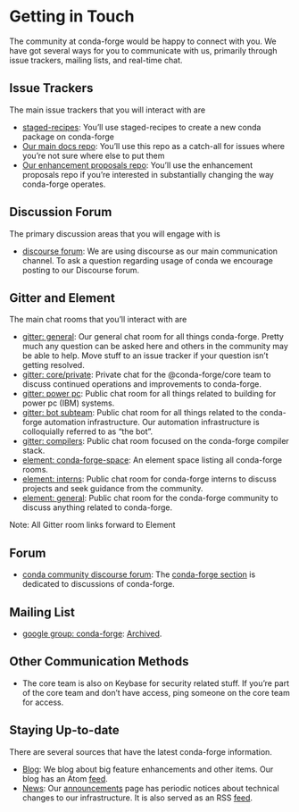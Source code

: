
# Getting in Touch

The community at conda-forge would be happy to connect with you. We have got several ways for you to communicate with us, primarily through issue trackers, mailing lists, and real-time chat.

## Issue Trackers

The main issue trackers that you will interact with are

* [staged-recipes](https://github.com/conda-forge/staged-recipes/issues): You’ll use staged-recipes to create a new conda package on conda-forge
* [Our main docs repo](https://github.com/conda-forge/conda-forge.github.io/issues): You’ll use this repo as a catch-all for issues where you’re not sure where else to put them
* [Our enhancement proposals repo](https://github.com/conda-forge/cfep/issues): You’ll use the enhancement proposals repo if you’re interested in substantially changing the way conda-forge operates.

## Discussion Forum

The primary discussion areas that you will engage with is

* [discourse forum](https://conda.discourse.group/c/pkg-building/conda-forge/25): We are using discourse as our main communication channel. To ask a question regarding usage of conda we encourage posting to our Discourse forum.

## Gitter and Element

The main chat rooms that you’ll interact with are

* [gitter: general](https://gitter.im/conda-forge/conda-forge.github.io): Our general chat room for all things conda-forge. Pretty much any question can be asked here and others in the community may be able to help.
  Move stuff to an issue tracker if your question isn’t getting resolved.
* [gitter: core/private](https://gitter.im/conda-forge/core): Private chat for the @conda-forge/core team to discuss continued operations and improvements to conda-forge.
* [gitter: power pc](https://gitter.im/conda-forge-ppc64le/Lobby): Public chat room for all things related to building for power pc (IBM) systems.
* [gitter: bot subteam](https://gitter.im/conda-forge/regro-cf-autotick-bot): Public chat room for all things related to the conda-forge automation infrastructure.
  Our automation infrastructure is colloquially referred to as “the bot”.
* [gitter: compilers](https://gitter.im/conda-forge/conda-forge-compilers): Public chat room focused on the conda-forge compiler stack.
* [element: conda-forge-space](https://app.element.io/#/room/#conda-forge-space:matrix.org): An element space listing all conda-forge rooms.
* [element: interns](https://app.element.io/#/room/#conda-forge_conda-forge-interns:gitter.im): Public chat room for conda-forge interns to discuss projects and seek guidance from the community.
* [element: general](https://app.element.io/#/room/#conda-forge:matrix.org): Public chat room for the conda-forge community to discuss anything related to conda-forge.

Note: All Gitter room links forward to Element

## Forum

* [conda community discourse forum](https://conda.discourse.group/): The [conda-forge section](https://conda.discourse.group/c/pkg-building/conda-forge/25) is dedicated to discussions of conda-forge.

## Mailing List

* [google group: conda-forge](https://groups.google.com/g/conda-forge): [Archived](https://groups.google.com/g/conda-forge/c/Iv-yGnIMEAA).

## Other Communication Methods

* The core team is also on Keybase for security related stuff. If you’re part of the core team and don’t have
  access, ping someone on the core team for access.

## Staying Up-to-date

There are several sources that have the latest conda-forge information.

* [Blog](https://conda-forge.org/blog): We blog about big feature enhancements and other items. Our blog has an Atom [feed](https://conda-forge.org/blog/atom.xml).
* [News](https://conda-forge.org/docs/user/announcements.html#announcements): Our [announcements](../user/announcements.md#news) page has periodic notices about technical changes to our infrastructure. It is also served as an RSS [feed](https://conda-forge.org/docs/news.rss).
